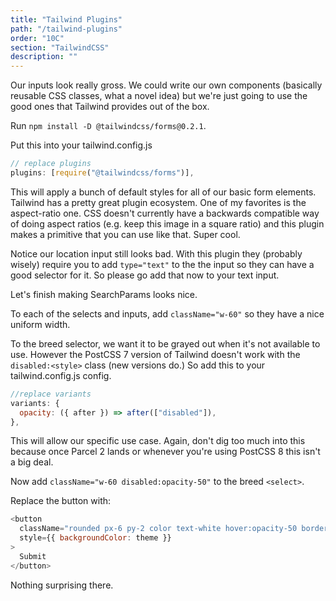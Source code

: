 ```yaml
---
title: "Tailwind Plugins"
path: "/tailwind-plugins"
order: "10C"
section: "TailwindCSS"
description: ""
---
```


Our inputs look really gross. We could write our own components (basically reusable CSS classes, what a novel idea) but we're just going to use the good ones that Tailwind provides out of the box.

Run `npm install -D @tailwindcss/forms@0.2.1`.

Put this into your tailwind.config.js

```javascript
// replace plugins
plugins: [require("@tailwindcss/forms")],
```

This will apply a bunch of default styles for all of our basic form elements. Tailwind has a pretty great plugin ecosystem. One of my favorites is the aspect-ratio one. CSS doesn't currently have a backwards compatible way of doing aspect ratios (e.g. keep this image in a square ratio) and this plugin makes a primitive that you can use like that. Super cool.

Notice our location input still looks bad. With this plugin they (probably wisely) require you to add `type="text"` to the the input so they can have a good selector for it. So please go add that now to your text input.

Let's finish making SearchParams looks nice.

To each of the selects and inputs, add `className="w-60"` so they have a nice uniform width.

To the breed selector, we want it to be grayed out when it's not available to use. However the PostCSS 7 version of Tailwind doesn't work with the `disabled:<style>` class (new versions do.) So add this to your tailwind.config.js config.

```javascript
//replace variants
variants: {
  opacity: ({ after }) => after(["disabled"]),
},
```

This will allow our specific use case. Again, don't dig too much into this because once Parcel 2 lands or whenever you're using PostCSS 8 this isn't a big deal.

Now add `className="w-60 disabled:opacity-50"` to the breed `<select>`.

Replace the button with:

```javascript
<button
  className="rounded px-6 py-2 color text-white hover:opacity-50 border-none"
  style={{ backgroundColor: theme }}
>
  Submit
</button>
```

Nothing surprising there.
